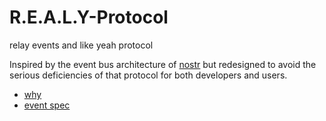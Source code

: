 # R.E.A.L.Y-Protocol

relay events and like yeah protocol

Inspired by the event bus architecture of [nostr](https://github.com/nostr-protocol) but redesigned to avoid the serious deficiencies of that protocol for both developers and users.

- [why](./why.md)
- [event spec](./spec.md)
  
